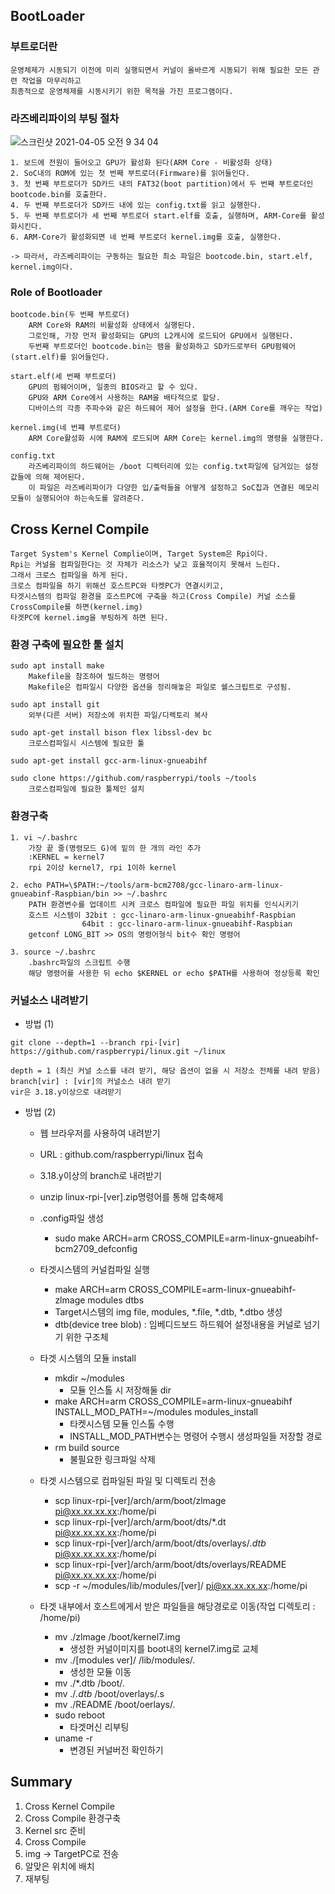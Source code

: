 ## BootLoader

### 부트로더란

```
운영체제가 시동되기 이전에 미리 실행되면서 커널이 올바르게 시동되기 위해 필요한 모든 관련 작업을 마무리하고
최종적으로 운영체제를 시동시키기 위한 목적을 가진 프로그램이다.
```

### 라즈베리파이의 부팅 절차

![스크린샷 2021-04-05 오전 9 34 04](https://user-images.githubusercontent.com/66770613/113525831-1dd42a00-95f2-11eb-8898-64882058910e.png)

```
1. 보드에 전원이 들어오고 GPU가 활성화 된다(ARM Core - 비활성화 상태)
2. SoC내의 ROM에 있는 첫 번째 부트로더(Firmware)를 읽어들인다.
3. 첫 번째 부트로더가 SD카드 내의 FAT32(boot partition)에서 두 번째 부트로더인 bootcode.bin를 호출한다.
4. 두 번째 부트로더가 SD카드 내에 있는 config.txt를 읽고 실행한다.
5. 두 번째 부트로더가 세 번째 부트로더 start.elf를 호출, 실행하며, ARM-Core를 활성화시킨다.
6. ARM-Core가 활성화되면 네 번째 부트로더 kernel.img를 호출, 실행한다.

-> 따라서, 라즈베리파이는 구동하는 필요한 최소 파일은 bootcode.bin, start.elf, kernel.img이다.
```

### Role of Bootloader

```
bootcode.bin(두 번째 부트로더)
    ARM Core와 RAM의 비활성화 상태에서 실행된다.
    그로인해, 가장 먼저 활성화되는 GPU의 L2캐시에 로드되어 GPU에서 실행된다.
    두번째 부트로더인 bootcode.bin는 램을 활성화하고 SD카드로부터 GPU펌웨어(start.elf)를 읽어들인다.

start.elf(세 번째 부트로더)
    GPU의 펌웨어이며, 일종의 BIOS라고 할 수 있다.
    GPU와 ARM Core에서 사용하는 RAM을 배타적으로 할당.
    디바이스의 각종 주파수와 같은 하드웨어 제어 설정을 한다.(ARM Core를 깨우는 작업)

kernel.img(네 번쨰 부트로더)
    ARM Core활성화 시에 RAM에 로드되며 ARM Core는 kernel.img의 명령을 실행한다.

config.txt
    라즈베리파이의 하드웨어는 /boot 디렉터리에 있는 config.txt파일에 담겨있는 설정 값들에 의해 제어된다.
    이 파일은 라즈베리파이가 다양한 입/출력들을 어떻게 설정하고 SoC칩과 연결된 메모리 모듈이 실행되어야 하는속도를 알려준다.
```

## Cross Kernel Compile

```
Target System's Kernel Complie이며, Target System은 Rpi이다.
Rpi는 커널을 컴파일한다는 것 자체가 리소스가 낮고 효율적이지 못해서 느린다.
그래서 크로스 컴파일을 하게 된다.
크로스 컴파일을 하기 위해선 호스트PC와 타켓PC가 연결시키고,
타겟시스템의 컴파일 환경을 호스트PC에 구축을 하고(Cross Compile) 커널 소스를 CrossCompile를 하면(kernel.img)
타겟PC에 kernel.img을 부팅하게 하면 된다.
```

### 환경 구축에 필요한 툴 설치

```
sudo apt install make
    Makefile을 참조하여 빌드하는 명령어
    Makefile은 컴파일시 다양한 옵션을 정리해놓은 파일로 쉘스크립트로 구성됨.

sudo apt install git
    외부(다른 서버) 저장소에 위치한 파일/디렉토리 복사

sudo apt-get install bison flex libssl-dev bc
    크로스컴파일시 시스템에 필요한 툴

sudo apt-get install gcc-arm-linux-gnueabihf

sudo clone https://github.com/raspberrypi/tools ~/tools
    크로스컴파일에 필요한 툴체인 설치
```

### 환경구축

```
1. vi ~/.bashrc
    가장 끝 줄(명령모드 G)에 밑의 한 개의 라인 추가
    :KERNEL = kernel7
    rpi 2이상 kernel7, rpi 1이하 kernel

2. echo PATH=\$PATH:~/tools/arm-bcm2708/gcc-linaro-arm-linux-gnueabinf-Raspbian/bin >> ~/.bashrc
    PATH 환경변수를 업데이트 시켜 크로스 컴파일에 필요한 파일 위치를 인식시키기
    호스트 시스템이 32bit : gcc-linaro-arm-linux-gnueabihf-Raspbian
                64bit : gcc-linaro-arm-linux-gnueabihf-Raspbian
    getconf LONG_BIT >> OS의 명령어형식 bit수 확인 명령어

3. source ~/.bashrc
    .bashrc파일의 스크립트 수행
    해당 명령어를 사용한 뒤 echo $KERNEL or echo $PATH를 사용하여 정상등록 확인
```

### 커널소스 내려받기

* 방법 (1)

```
git clone --depth=1 --branch rpi-[vir] https://github.com/raspberrypi/linux.git ~/linux

depth = 1 (최신 커널 소스를 내려 받기, 해당 옵션이 없을 시 저장소 전체를 내려 받음)
branch[vir] : [vir]의 커널소스 내려 받기
vir은 3.18.y이상으로 내려받기
```

* 방법 (2)
    * 웹 브라우저를 사용하여 내려받기
    * URL : github.com/raspberrypi/linux 접속
    * 3.18.y이상의 branch로 내려받기
    * unzip linux-rpi-[ver].zip명령어를 통해 압축해제


    * .config파일 생성
        * sudo make ARCH=arm CROSS_COMPILE=arm-linux-gnueabihf-bcm2709_defconfig
    
    
    * 타겟시스템의 커널컴파일 실행
        * make ARCH=arm CROSS_COMPILE=arm-linux-gnueabihf- zlmage modules dtbs
        * Target시스템의 img file, modules, *.file, *.dtb, *.dtbo 생성
        * dtb(device tree blob) : 임베디드보드 하드웨어 설정내용을 커널로 넘기기 위한 구조체
    

    * 타겟 시스템의 모듈 install
        * mkdir ~/modules
            * 모듈 인스톨 시 저장해둘 dir
        * make ARCH=arm CROSS_COMPILE=arm-linux-gnueabihf INSTALL_MOD_PATH=~/modules modules_install
            * 타켓시스템 모듈 인스톨 수행
            * INSTALL_MOD_PATH변수는 명령어 수행시 생성파일들 저장할 경로
        * rm build source
            * 불필요한 링크파일 삭제


    * 타겟 시스템으로 컴파일된 파일 및 디렉토리 전송
        * scp linux-rpi-[ver]/arch/arm/boot/zlmage pi@xx.xx.xx.xx:/home/pi
        * scp linux-rpi-[ver]/arch/arm/boot/dts/*.dt pi@xx.xx.xx.xx:/home/pi
        * scp linux-rpi-[ver]/arch/arm/boot/dts/overlays/*.dtb* pi@xx.xx.xx.xx:/home/pi
        * scp linux-rpi-[ver]/arch/arm/boot/dts/overlays/README pi@xx.xx.xx.xx:/home/pi
        * scp -r ~/modules/lib/modules/[ver]/ pi@xx.xx.xx.xx:/home/pi

    
    * 타겟 내부에서 호스트에게서 받은 파일들을 해당경로로 이동(작업 디렉토리 : /home/pi)
        * mv ./zlmage /boot/kernel7.img
            * 생성한 커널이미지를 boot내의 kernel7.img로 교체
        * mv ./[modules ver]/ /lib/modules/.
            * 생성한 모듈 이동
        * mv ./*.dtb /boot/.
        * mv ./*.dtb* /boot/overlays/.s
        * mv ./README /boot/oerlays/.
        * sudo reboot
            * 타겟머신 리부팅
        * uname -r
            * 변경된 커널버전 확인하기

## Summary

1. Cross Kernel Compile
2. Cross Compile 환경구축
3. Kernel src 준비
4. Cross Compile
5. img -> TargetPC로 전송
6. 알맞은 위치에 배치
7. 재부팅

